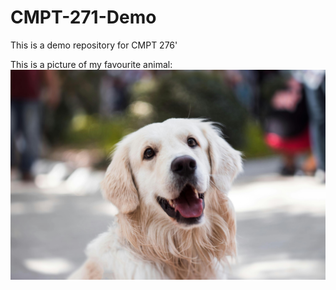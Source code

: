 # CMPT-271-Demo
This is a demo repository for CMPT 276'

This is a picture of my favourite animal:
!["Picture of a dog"](images/dog.jpg)
